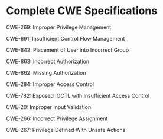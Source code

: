 

# Complete CWE Specifications

CWE-269: Improper Privilege Management

CWE-691: Insufficient Control Flow Management

CWE-842: Placement of User into Incorrect Group

CWE-863: Incorrect Authorization

CWE-862: Missing Authorization

CWE-284: Improper Access Control

CWE-782: Exposed IOCTL with Insufficient Access Control

CWE-20: Improper Input Validation

CWE-266: Incorrect Privilege Assignment

CWE-267: Privilege Defined With Unsafe Actions